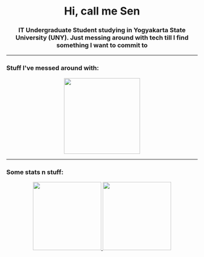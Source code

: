 <h1 align="center">Hi, call me Sen</h1>
<h3 align="center">IT Undergraduate Student studying in Yogyakarta State University (UNY). Just messing around with tech till I find something I want to commit to</h3>

---

<h3 align="left">Stuff I've messed around with:</h3>
<p align="center">
  <a href="https://github.com/senccc">
    <img height="200em" src="https://github-readme-stats.vercel.app/api/top-langs/?username=senccc&theme=tokyonight&show_icons=true&hide_border=true&layout=compact"/>
  </a>
</p>

---

<h3 align="left">Some stats n stuff:</h3>
<p align="center">
  <a href="https://github.com/senccc">
    <img height="180em" src="https://github-readme-stats.vercel.app/api?username=senccc&theme=tokyonight&show_icons=true&hide_border=true&count_private=true"/>
    <img height="180em" src="https://github-readme-streak-stats.herokuapp.com/?user=senccc&theme=tokyonight&hide_border=true"/>
  </a>
</p>

<!--
<p><img height="180em" src="https://github-readme-stats-eight-theta.vercel.app/api/top-langs/?username=senccc&layout=compact&langs_count=8&theme=algolia"/></p>
<p>&nbsp;<img align="center" src="https://github-readme-stats.vercel.app/api?username=senccc&show_icons=true&theme=tokyonight&&include_all_commits=true&count_private=true&title_color=6451f0&locale=en" alt="senccc" /></p>
-->

<!--
**Senccc/Senccc** is a ✨ _special_ ✨ repository because its `README.md` (this file) appears on your GitHub profile.

Here are some ideas to get you started:

- 🔭 I’m currently working on ...
- 🌱 I’m currently learning ...
- 👯 I’m looking to collaborate on ...
- 🤔 I’m looking for help with ...
- 💬 Ask me about ...
- 📫 How to reach me: ...
- 😄 Pronouns: ...
- ⚡ Fun fact: ...
-->
